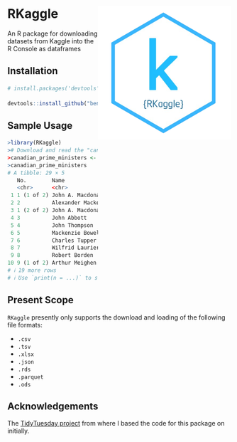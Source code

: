 # RKaggle <a href='https://github.com/benyamindsmith/fastgam'><img src='https://github.com/benyamindsmith/RKaggle/raw/main/utils/png/hex_sticker.png' align="right" height="300" /></a>


An R package for downloading datasets from Kaggle into the R Console as dataframes

## Installation

```r
# install.packages('devtools')

devtools::install_github("benyamindsmith/RKaggle")

```

## Sample Usage

```r
>library(RKaggle)
># Download and read the "canadian-prime-ministers" dataset from Kaggle
>canadian_prime_ministers <- RKaggle::get_dataset("benjaminsmith/canadian-prime-ministers")
>canadian_prime_ministers
# A tibble: 29 × 5
   No.        Name                `Political Party`     `Term Start`     `Term End`      
   <chr>      <chr>               <chr>                 <chr>            <chr>           
 1 1 (1 of 2) John A. Macdonald   Liberal-Conservative  1 July 1867      5 November 1873 
 2 2          Alexander Mackenzie Liberal               7 November 1873  8 October 1878  
 3 1 (2 of 2) John A. Macdonald   Liberal-Conservative  17 October 1878  6 June 1891     
 4 3          John Abbott         Liberal-Conservative  16 June 1891     24 November 1891
 5 4          John Thompson       Liberal-Conservative  5 December 1892  12 December 1894
 6 5          Mackenzie Bowell    Conservative          21 December 1894 27 April 1896   
 7 6          Charles Tupper      Conservative          1 May 1896       8 July 1896     
 8 7          Wilfrid Laurier     Liberal               11 July 1896     10/6/1911       
 9 8          Robert Borden       Government (Unionist) 10/10/1911       7/10/1920       
10 9 (1 of 2) Arthur Meighen      Conservative          7/10/1920        12/29/1921      
# ℹ 19 more rows
# ℹ Use `print(n = ...)` to see more rows
```
## Present Scope

`RKaggle` presently only supports the download and loading of the following file formats: 

- `.csv`
- `.tsv`
- `.xlsx`
- `.json`
- `.rds`
- `.parquet`
- `.ods`

## Acknowledgements

The [TidyTuesday project](https://github.com/rfordatascience/tidytuesday) from where I based the code for this package on initially. 
